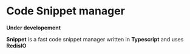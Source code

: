 # Code Snippet manager

**Under developement**

**Snippet** is a fast code snippet manager written in **Typescript** and uses **RedisIO**